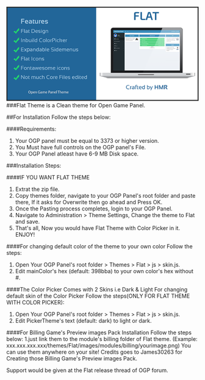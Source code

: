 ![Flat Theme](Flat-banner.png?raw=true")
###Flat Theme is a Clean theme for Open Game Panel.


##For Installation Follow the steps below:

####Requirements:
1. Your OGP panel must be equal to 3373 or higher version.
2. You Must have full controls on the OGP panel's File.
3. Your OGP Panel atleast have 6-9 MB Disk space.


###Installation Steps:

####IF YOU WANT FLAT THEME
1. Extrat the zip file.
3. Copy themes folder, navigate to your OGP Panel's root folder and paste there, If it asks for Overwrite then go ahead and Press OK.
4. Once the Pasting process completes, login to your OGP Panel.
5. Navigate to Administration > Theme Settings, Change the theme to Flat and save.
6. That's all, Now you would have Flat Theme with Color Picker in it. ENJOY!


####For changing default color of the theme to your own color Follow the steps:
1. Open Your OGP Panel's root folder > Themes > Flat > js > skin.js.
2. Edit mainColor's hex (default: 398bba) to your own color's hex without #.

####The Color Picker Comes with 2 Skins i.e Dark & Light
For changing default skin of the Color Picker Follow the steps(ONLY FOR FLAT THEME WITH COLOR PICKER):
1. Open Your OGP Panel's root folder > Themes > Flat > js > skin.js.
2. Edit PickerTheme's text (default: dark) to light or dark.

####For Billing Game's Preview images Pack Installation Follow the steps below:
1.just link them to the module's billing folder of Flat theme. (Example: xxx.xxx.xxx.xxx/themes/Flat/images/modules/billing/yourimage.png) You can use them anywhere on your site!
Credits goes to James30263 for Creating those Billing Game's Preview images Pack.

Support would be given at the Flat release thread of OGP forum.

